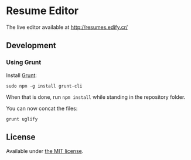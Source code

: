# Resume Editor

The live editor available at http://resumes.edify.cr/

## Development

### Using Grunt

Install [Grunt](http://gruntjs.com/):

```
sudo npm -g install grunt-cli
```

When that is done, run `npm install` while standing in the repository folder.

You can now concat the files:

```
grunt uglify
```

## License

Available under [the MIT license](http://mths.be/mit).
